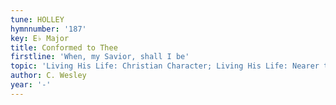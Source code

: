 ```yaml
---
tune: HOLLEY
hymnnumber: '187'
key: E♭ Major
title: Conformed to Thee
firstline: 'When, my Savior, shall I be'
topic: 'Living His Life: Christian Character; Living His Life: Nearer to God'
author: C. Wesley
year: '-'
---
```

